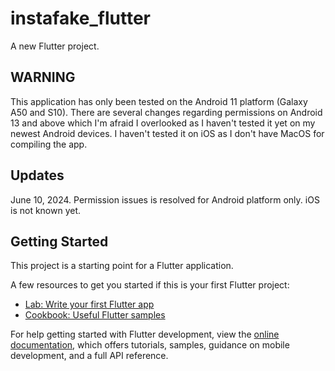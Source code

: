 # instafake_flutter

A new Flutter project.

## WARNING
This application has only been tested on the Android 11 platform (Galaxy A50 and S10). There are several changes regarding permissions on Android 13 and above which I'm afraid I overlooked as I haven't tested it yet on my newest Android devices. I haven't tested it on iOS as I don't have MacOS for compiling the app.

## Updates
June 10, 2024. Permission issues is resolved for Android platform only. iOS is not known yet.

## Getting Started

This project is a starting point for a Flutter application.

A few resources to get you started if this is your first Flutter project:

- [Lab: Write your first Flutter app](https://docs.flutter.dev/get-started/codelab)
- [Cookbook: Useful Flutter samples](https://docs.flutter.dev/cookbook)

For help getting started with Flutter development, view the
[online documentation](https://docs.flutter.dev/), which offers tutorials,
samples, guidance on mobile development, and a full API reference.

